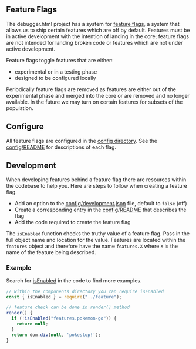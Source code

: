 ## Feature Flags

The debugger.html project has a system for [feature flags](https://en.wikipedia.org/wiki/Feature_toggle), a system that allows us to ship certain features which are off by default.  Features must be in active development with the intention of landing in the core; feature flags are not intended for landing broken code or features which are not under active development.

Feature flags toggle features that are either:
* experimental or in a testing phase
* designed to be configured locally

Periodically feature flags are removed as features are either out of the experimental phase and merged into the core or are removed and no longer available.  In the future we may turn on certain features for subsets of the population.

## Configure

All feature flags are configured in the [config directory](./config/).  See the [config/README](./config/README.md) for descriptions of each flag.

## Development

When developing features behind a feature flag there are resources within the codebase to help you.  Here are steps to follow when creating a feature flag.

- Add an option to the [config/development.json](../config/development.json) file, default to `false` (off)
- Create a corresponding entry in the [config/README](./config/README.md) that describes the flag
- Add the code required to create the feature flag

The `isEnabled` function checks the truthy value of a feature flag.  Pass in the full object name and location for the value.  Features are located within the `features` object and therefore have the name `features.X` where `X` is the name of the feature being described.

### Example

Search for [isEnabled](https://github.com/devtools-html/debugger.html/search?utf8=%E2%9C%93&q=isEnabled) in the code to find more examples.

```js
// within the components directory you can require isEnabled
const { isEnabled } = require("../feature");

// feature check can be done in render() method
render() {
  if (!isEnabled("features.pokemon-go")) {
    return null;
  }
  return dom.div(null, 'pokestop!');
}
```
